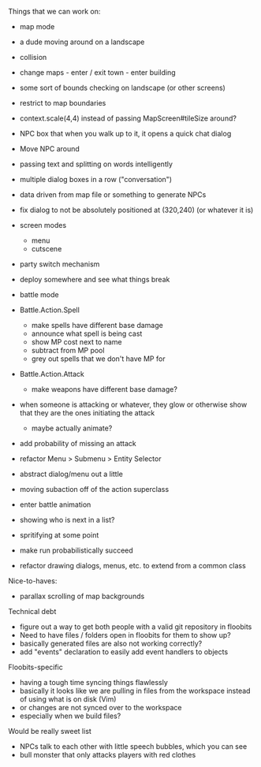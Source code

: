 
Things that we can work on:

 - map mode
  - a dude moving around on a landscape
   - collision
   - change maps
    - enter / exit town
    - enter building
   - some sort of bounds checking on landscape (or other screens)
   - restrict to map boundaries
  - context.scale(4,4) instead of passing MapScreen#tileSize around?

  - NPC box that when you walk up to it, it opens a quick chat dialog
   - Move NPC around
   - passing text and splitting on words intelligently
   - multiple dialog boxes in a row ("conversation")
   - data driven from map file or something to generate NPCs
   - fix dialog to not be absolutely positioned at (320,240) (or whatever it is)

 - screen modes
   - menu
   - cutscene
  - party switch mechanism
  - deploy somewhere and see what things break


 - battle mode

  - Battle.Action.Spell
    - make spells have different base damage
    - announce what spell is being cast
    - show MP cost next to name
    - subtract from MP pool
    - grey out spells that we don't have MP for

  - Battle.Action.Attack
    - make weapons have different base damage?

  - when someone is attacking or whatever, they glow or otherwise show that they are the ones initiating the attack
    - maybe actually animate?

  - add probability of missing an attack

  - refactor Menu > Submenu > Entity Selector
   - abstract dialog/menu out a little
   - moving subaction off of the action superclass

  - enter battle animation

  - showing who is next in a list?
  - spritifying at some point

  - make run probabilistically succeed

 - refactor drawing dialogs, menus, etc. to extend from a common class


 Nice-to-haves:
  - parallax scrolling of map backgrounds

 Technical debt
  - figure out a way to get both people with a valid git repository in floobits
  - Need to have files / folders open in floobits for them to show up?
   - basically generated files are also not working correctly?
   - add "events" declaration to easily add event handlers to objects

 Floobits-specific
  - having a tough time syncing things flawlessly
   - basically it looks like we are pulling in files from the workspace instead of using what is on disk (Vim)
   - or changes are not synced over to the workspace
   - especially when we build files?


 Would be really sweet list
  - NPCs talk to each other with little speech bubbles, which you can see
  - bull monster that only attacks players with red clothes
